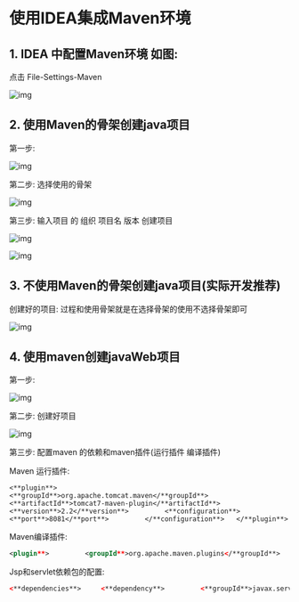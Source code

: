 #  **使用IDEA集成Maven环境**

## 1. IDEA 中配置Maven环境 如图:

 

点击 File-Settings-Maven

![img](file:///C:\Users\lenovo\AppData\Local\Temp\ksohtml13628\wps1.jpg) 

 

## 2. 使用Maven的骨架创建java项目

第一步:

 

![img](file:///C:\Users\lenovo\AppData\Local\Temp\ksohtml13628\wps2.jpg) 

第二步:  选择使用的骨架

![img](file:///C:\Users\lenovo\AppData\Local\Temp\ksohtml13628\wps3.jpg) 

第三步: 输入项目 的 组织  项目名  版本  创建项目

![img](file:///C:\Users\lenovo\AppData\Local\Temp\ksohtml13628\wps4.jpg) 

![img](file:///C:\Users\lenovo\AppData\Local\Temp\ksohtml13628\wps5.jpg) 

## 3. 不使用Maven的骨架创建java项目(实际开发推荐)

创建好的项目:  过程和使用骨架就是在选择骨架的使用不选择骨架即可

 

![img](file:///C:\Users\lenovo\AppData\Local\Temp\ksohtml13628\wps6.jpg) 

 

## 4. 使用maven创建javaWeb项目

第一步:

 

![img](file:///C:\Users\lenovo\AppData\Local\Temp\ksohtml13628\wps7.jpg) 

 

第二步: 创建好项目

![img](file:///C:\Users\lenovo\AppData\Local\Temp\ksohtml13628\wps8.jpg) 

第三步: 配置maven 的依赖和maven插件(运行插件  编译插件)

Maven 运行插件:

```
<**plugin**>         <**groupId**>org.apache.tomcat.maven</**groupId**>         <**artifactId**>tomcat7-maven-plugin</**artifactId**>         <**version**>2.2</**version**>         <**configuration**>           <**port**>8081</**port**>         </**configuration**>   </**plugin**>
```

Maven编译插件:

```xml
<plugin**>         <groupId**>org.apache.maven.plugins</**groupId**>         <artifactId**>maven-compiler-plugin</**artifactId**>         <**version**>2.3.2</**version**>         <configuration**>           <**source**>1.8</**source**>           <**target**>1.8</**target**>           <**encoding**>UTF-8</**encoding**>         </**configuration**> </**plugin**> 
```

Jsp和servlet依赖包的配置:

```xml
<**dependencies**>     <**dependency**>         <**groupId**>javax.servlet</**groupId**>         <**artifactId**>servlet-api</**artifactId**>         <**version**>2.5</**version**>         <**scope**>provided</**scope**>     </**dependency**>     <**dependency**>         <**groupId**>javax.servlet</**groupId**>         <**artifactId**>jsp-api</**artifactId**>         <**version**>2.0</**version****>**<**scope**>provided</**scope**>     </**dependency**> </**dependencies**>
```

